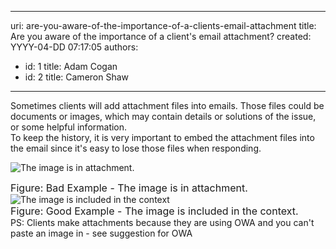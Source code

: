 

---
uri: are-you-aware-of-the-importance-of-a-clients-email-attachment
title: Are you aware of the importance of a client's email attachment?
created: YYYY-04-DD 07:17:05
authors:
  - id: 1
    title: Adam Cogan
  - id: 2
    title: Cameron Shaw
---




<span class='intro'> Sometimes clients will add attachment files into emails. Those files could be documents or images, which may contain details or solutions of the issue, or some helpful information.<br>
To keep the history, it is very important to embed the attachment files into the email since it's easy to lose those files when responding.
 </span>


  ​​<img src="/PublishingImages/EmailAttachImage_1_small.jpg" alt="The image is in attachment. " class="ms-rteCustom-ImageArea" /><p>
<font size="+0" class="ms-rteCustom-FigureBad">Figure&#58;&#160;Bad Example - The image is in attachment. </font><br>
<img src="/PublishingImages/EmailAttachImage_2.JPG" alt="The image is included in the context" class="ms-rteCustom-ImageArea" /><br>
<font size="+0" class="ms-rteCustom-FigureGood">Figure&#58;&#160;Good Example - The image is included in the context.</font><br>
PS&#58; Clients make attachments because they are using OWA and you can't paste an image in - see suggestion for OWA </p>
<p>&#160;</p>



